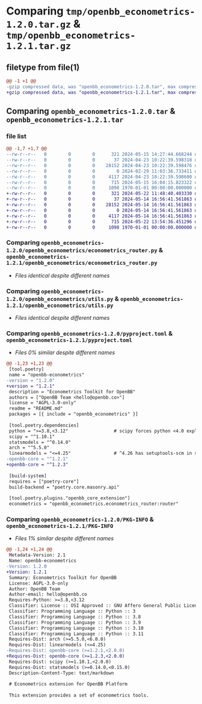 # Comparing `tmp/openbb_econometrics-1.2.0.tar.gz` & `tmp/openbb_econometrics-1.2.1.tar.gz`

## filetype from file(1)

```diff
@@ -1 +1 @@
-gzip compressed data, was "openbb_econometrics-1.2.0.tar", max compression
+gzip compressed data, was "openbb_econometrics-1.2.1.tar", max compression
```

## Comparing `openbb_econometrics-1.2.0.tar` & `openbb_econometrics-1.2.1.tar`

### file list

```diff
@@ -1,7 +1,7 @@
--rw-r--r--   0        0        0      321 2024-05-15 14:27:44.668244 openbb_econometrics-1.2.0/README.md
--rw-r--r--   0        0        0       37 2024-04-23 10:22:39.598318 openbb_econometrics-1.2.0/openbb_econometrics/__init__.py
--rw-r--r--   0        0        0    28152 2024-04-23 10:22:39.598476 openbb_econometrics-1.2.0/openbb_econometrics/econometrics_router.py
--rw-r--r--   0        0        0        0 2024-02-29 11:03:36.733411 openbb_econometrics-1.2.0/openbb_econometrics/py.typed
--rw-r--r--   0        0        0     4117 2024-04-23 10:22:39.598600 openbb_econometrics-1.2.0/openbb_econometrics/utils.py
--rw-r--r--   0        0        0      715 2024-05-15 16:04:15.823322 openbb_econometrics-1.2.0/pyproject.toml
--rw-r--r--   0        0        0     1098 1970-01-01 00:00:00.000000 openbb_econometrics-1.2.0/PKG-INFO
+-rw-r--r--   0        0        0      321 2024-05-22 11:48:40.403330 openbb_econometrics-1.2.1/README.md
+-rw-r--r--   0        0        0       37 2024-05-14 16:56:41.561863 openbb_econometrics-1.2.1/openbb_econometrics/__init__.py
+-rw-r--r--   0        0        0    28152 2024-05-14 16:56:41.561863 openbb_econometrics-1.2.1/openbb_econometrics/econometrics_router.py
+-rw-r--r--   0        0        0        0 2024-05-14 16:56:41.561863 openbb_econometrics-1.2.1/openbb_econometrics/py.typed
+-rw-r--r--   0        0        0     4117 2024-05-14 16:56:41.561863 openbb_econometrics-1.2.1/openbb_econometrics/utils.py
+-rw-r--r--   0        0        0      715 2024-05-22 13:54:36.451296 openbb_econometrics-1.2.1/pyproject.toml
+-rw-r--r--   0        0        0     1098 1970-01-01 00:00:00.000000 openbb_econometrics-1.2.1/PKG-INFO
```

### Comparing `openbb_econometrics-1.2.0/openbb_econometrics/econometrics_router.py` & `openbb_econometrics-1.2.1/openbb_econometrics/econometrics_router.py`

 * *Files identical despite different names*

### Comparing `openbb_econometrics-1.2.0/openbb_econometrics/utils.py` & `openbb_econometrics-1.2.1/openbb_econometrics/utils.py`

 * *Files identical despite different names*

### Comparing `openbb_econometrics-1.2.0/pyproject.toml` & `openbb_econometrics-1.2.1/pyproject.toml`

 * *Files 0% similar despite different names*

```diff
@@ -1,23 +1,23 @@
 [tool.poetry]
 name = "openbb-econometrics"
-version = "1.2.0"
+version = "1.2.1"
 description = "Econometrics Toolkit for OpenBB"
 authors = ["OpenBB Team <hello@openbb.co>"]
 license = "AGPL-3.0-only"
 readme = "README.md"
 packages = [{ include = "openbb_econometrics" }]
 
 [tool.poetry.dependencies]
 python = ">=3.8,<3.12"                 # scipy forces python <4.0 explicitly
 scipy = "^1.10.1"
 statsmodels = "^0.14.0"
 arch = "^5.5.0"
 linearmodels = "<=4.25"                # ^4.26 has setuptools-scm in setup_requires
-openbb-core = "^1.2.1"
+openbb-core = "^1.2.3"
 
 [build-system]
 requires = ["poetry-core"]
 build-backend = "poetry.core.masonry.api"
 
 [tool.poetry.plugins."openbb_core_extension"]
 econometrics = "openbb_econometrics.econometrics_router:router"
```

### Comparing `openbb_econometrics-1.2.0/PKG-INFO` & `openbb_econometrics-1.2.1/PKG-INFO`

 * *Files 1% similar despite different names*

```diff
@@ -1,24 +1,24 @@
 Metadata-Version: 2.1
 Name: openbb-econometrics
-Version: 1.2.0
+Version: 1.2.1
 Summary: Econometrics Toolkit for OpenBB
 License: AGPL-3.0-only
 Author: OpenBB Team
 Author-email: hello@openbb.co
 Requires-Python: >=3.8,<3.12
 Classifier: License :: OSI Approved :: GNU Affero General Public License v3
 Classifier: Programming Language :: Python :: 3
 Classifier: Programming Language :: Python :: 3.8
 Classifier: Programming Language :: Python :: 3.9
 Classifier: Programming Language :: Python :: 3.10
 Classifier: Programming Language :: Python :: 3.11
 Requires-Dist: arch (>=5.5.0,<6.0.0)
 Requires-Dist: linearmodels (<=4.25)
-Requires-Dist: openbb-core (>=1.2.1,<2.0.0)
+Requires-Dist: openbb-core (>=1.2.3,<2.0.0)
 Requires-Dist: scipy (>=1.10.1,<2.0.0)
 Requires-Dist: statsmodels (>=0.14.0,<0.15.0)
 Description-Content-Type: text/markdown
 
 # Econometrics extension for OpenBB Platform
 
 This extension provides a set of econometrics tools.
```

